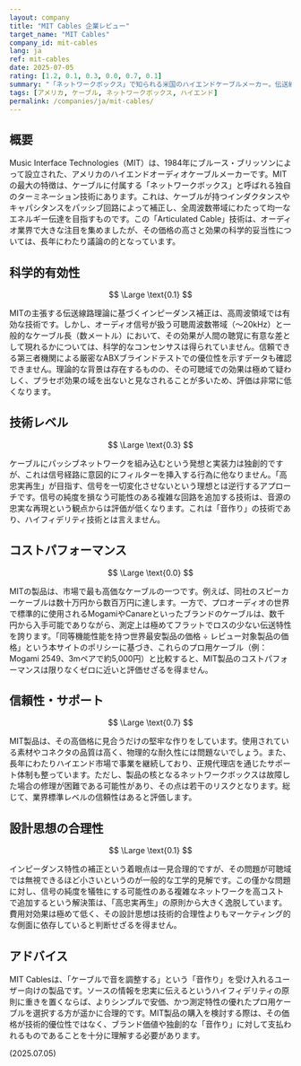 ```yaml
---
layout: company
title: "MIT Cables 企業レビュー"
target_name: "MIT Cables"
company_id: mit-cables
lang: ja
ref: mit-cables
date: 2025-07-05
rating: [1.2, 0.1, 0.3, 0.0, 0.7, 0.1]
summary: "「ネットワークボックス」で知られる米国のハイエンドケーブルメーカー。伝送線路理論に基づき、周波数ごとのインピーダンスを補正するという独創的な技術を持つが、その効果の科学的根拠はオーディオ帯域では薄い。極めて高価であり、コストパフォーマンスの観点からは厳しい評価となる。"
tags: [アメリカ, ケーブル, ネットワークボックス, ハイエンド]
permalink: /companies/ja/mit-cables/
---
```

## 概要

Music Interface Technologies（MIT）は、1984年にブルース・ブリッソンによって設立された、アメリカのハイエンドオーディオケーブルメーカーです。MITの最大の特徴は、ケーブルに付属する「ネットワークボックス」と呼ばれる独自のターミネーション技術にあります。これは、ケーブルが持つインダクタンスやキャパシタンスをパッシブ回路によって補正し、全周波数帯域にわたって均一なエネルギー伝達を目指すものです。この「Articulated Cable」技術は、オーディオ業界で大きな注目を集めましたが、その価格の高さと効果の科学的妥当性については、長年にわたり議論の的となっています。

## 科学的有効性

$$ \Large \text{0.1} $$

MITの主張する伝送線路理論に基づくインピーダンス補正は、高周波領域では有効な技術です。しかし、オーディオ信号が扱う可聴周波数帯域（～20kHz）と一般的なケーブル長（数メートル）において、その効果が人間の聴覚に有意な差として現れるかについては、科学的なコンセンサスは得られていません。信頼できる第三者機関による厳密なABXブラインドテストでの優位性を示すデータも確認できません。理論的な背景は存在するものの、その可聴域での効果は極めて疑わしく、プラセボ効果の域を出ないと見なされることが多いため、評価は非常に低くなります。

## 技術レベル

$$ \Large \text{0.3} $$

ケーブルにパッシブネットワークを組み込むという発想と実装力は独創的ですが、これは信号経路に意図的にフィルターを挿入する行為に他なりません。「高忠実再生」が目指す、信号を一切変化させないという理想とは逆行するアプローチです。信号の純度を損なう可能性のある複雑な回路を追加する技術は、音源の忠実な再現という観点からは評価が低くなります。これは「音作り」の技術であり、ハイフィデリティ技術とは言えません。

## コストパフォーマンス

$$ \Large \text{0.0} $$

MITの製品は、市場で最も高価なケーブルの一つです。例えば、同社のスピーカーケーブルは数十万円から数百万円に達します。一方で、プロオーディオの世界で標準的に使用されるMogamiやCanareといったブランドのケーブルは、数千円から入手可能でありながら、測定上は極めてフラットでロスの少ない伝送特性を誇ります。「同等機能性能を持つ世界最安製品の価格 ÷ レビュー対象製品の価格」という本サイトのポリシーに基づき、これらのプロ用ケーブル（例：Mogami 2549、3mペアで約5,000円）と比較すると、MIT製品のコストパフォーマンスは限りなくゼロに近いと評価せざるを得ません。

## 信頼性・サポート

$$ \Large \text{0.7} $$

MIT製品は、その高価格に見合うだけの堅牢な作りをしています。使用されている素材やコネクタの品質は高く、物理的な耐久性には問題ないでしょう。また、長年にわたりハイエンド市場で事業を継続しており、正規代理店を通じたサポート体制も整っています。ただし、製品の核となるネットワークボックスは故障した場合の修理が困難である可能性があり、その点は若干のリスクとなります。総じて、業界標準レベルの信頼性はあると評価します。

## 設計思想の合理性

$$ \Large \text{0.1} $$

インピーダンス特性の補正という着眼点は一見合理的ですが、その問題が可聴域では無視できるほど小さいというのが一般的な工学的見解です。この僅かな問題に対し、信号の純度を犠牲にする可能性のある複雑なネットワークを高コストで追加するという解決策は、「高忠実再生」の原則から大きく逸脱しています。費用対効果は極めて低く、その設計思想は技術的合理性よりもマーケティング的な側面に依存していると判断せざるを得ません。

## アドバイス

MIT Cablesは、「ケーブルで音を調整する」という「音作り」を受け入れるユーザー向けの製品です。ソースの情報を忠実に伝えるというハイフィデリティの原則に重きを置くならば、よりシンプルで安価、かつ測定特性の優れたプロ用ケーブルを選択する方が遥かに合理的です。MIT製品の購入を検討する際は、その価格が技術的優位性ではなく、ブランド価値や独創的な「音作り」に対して支払われるものであることを十分に理解する必要があります。

(2025.07.05)
